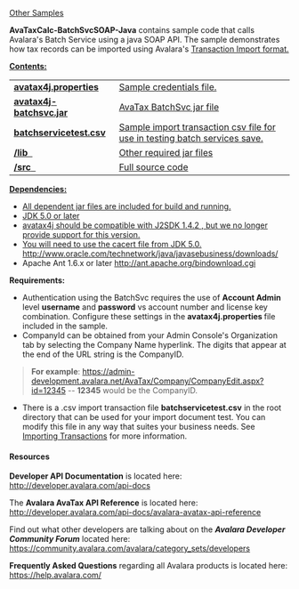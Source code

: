 [Other Samples](http://developer.avalara.com/api-docs/api-sample-code)

<p><strong>AvaTaxCalc-BatchSvcSOAP-Java</strong> contains sample code that calls Avalara's Batch Service using a java SOAP API. The sample demonstrates how tax records can be imported using Avalara's <a href="http://help.avalara.com/000_AvaTax_Calc/000AvaTaxCalc_User_Guide/090_Tools/090_Import_Data/9G0/" target="_blank"> Transaction Import format.
  
  </p>
<p><strong>Contents:</strong></p>
<table width="674" border="0" cellspacing="2" cellpadding="2">
  <tr>
    <td width="180"><strong>avatax4j.properties</strong></td>
    <td width="480">Sample credentials file.</td>
  </tr>
  <tr>
    <td><strong>avatax4j-batchsvc.jar</strong></td>
    <td>AvaTax BatchSvc jar file</td>
  </tr>
  <tr>
    <td><strong>batchservicetest.csv</strong></td>
    <td>Sample import transaction csv file for use in testing batch services save. </td>
  </tr>
  <tr>
    <td><strong>/lib &nbsp;</strong></td>
    <td>Other required jar files </td>
  </tr>
  <tr>
    <td><strong>/src</strong> &nbsp;</td>
    <td>Full source code</td>
  </tr>
</table>
<p><strong>Dependencies:</strong> </p>
<ul>
  <li>All dependent jar files are included for build and running.    </li>
  <li>JDK 5.0 or later    </li>
  <li>avatax4j should be compatible with J2SDK 1.4.2 , but we no longer provide support for this version.    </li>
  <li>You will need to use the cacert file from JDK 5.0.   <a href="http://www.oracle.com/technetwork/java/javasebusiness/downloads/" target="_blank">http://www.oracle.com/technetwork/java/javasebusiness/downloads/</a> </li>
  <li>Apache Ant 1.6.x or later   <a href="http://ant.apache.org/bindownload.cgi" target="_blank">http://ant.apache.org/bindownload.cgi    </a></li>
</ul>
<p><strong>Requirements:</strong>  </p>
<ul>
  <li>Authentication using the BatchSvc requires the use of <strong>Account Admin</strong> level <strong>username</strong> and <strong>password</strong> vs account number and license key combination. Configure these settings in the <strong>avatax4j.properties </strong>file included in the sample.    </li>
  <li>CompanyId can be obtained from your Admin Console's  Organization tab by selecting the Company Name hyperlink. The digits that appear at the end of the URL string is the CompanyID.    </li>
</ul>
<blockquote>
  <p><strong>For example</strong>:  <a href="https://admin-development.avalara.net">https://admin-development.avalara.net/AvaTax/Company/CompanyEdit.aspx?id=12345</a> -- <strong>12345</strong> would be the CompanyID.    </p>
</blockquote>
<ul>
  <li>There is a .csv import transaction file <strong>batchservicetest.csv</strong> in the root directory  that can be used for your import document test. You can modify this file in any way that suites your business needs. See <a href="http://help.avalara.com/000_AvaTax_Calc/000AvaTaxCalc_User_Guide/090_Tools/090_Import_Data/9G0" target="_blank">Importing Transactions</a> for more information.</li>
</ul>
<h4><strong>Resources</strong><br />
</h4>
<p><strong>Developer API Documentation</strong> is located here: <a href="http://developer.avalara.com/api-docs" target="_blank">http://developer.avalara.com/api-docs</a></p>
<p>The <strong>Avalara AvaTax API Reference</strong> is located here: <a href="http://developer.avalara.com/api-docs/avalara-avatax-api-reference" target="_blank">http://developer.avalara.com/api-docs/avalara-avatax-api-reference</a></p>
<p>Find out what other developers are talking about on the <strong><em>Avalara Developer Community Forum</em></strong> located here: <a href="https://community.avalara.com/avalara/category_sets/developers" target="_blank">https://community.avalara.com/avalara/category_sets/developers</a></p>
<p><strong>Frequently Asked Questions</strong> regarding all Avalara products is located here: <a href="https://help.avalara.com/" target="_blank">https://help.avalara.com/</a></p>
